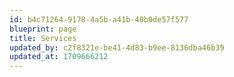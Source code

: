 ```yaml
---
id: b4c71264-9178-4a5b-a41b-40b0de57f577
blueprint: page
title: Services
updated_by: c2f8321e-be41-4d83-b9ee-8136dba46b39
updated_at: 1709666212
---
```

